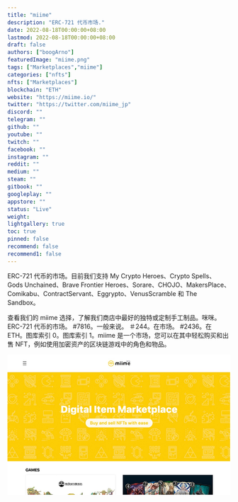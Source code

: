 ```yaml
---
title: "miime"
description: "ERC-721 代币市场."
date: 2022-08-18T00:00:00+08:00
lastmod: 2022-08-18T00:00:00+08:00
draft: false
authors: ["boogArno"]
featuredImage: "miime.png"
tags: ["Marketplaces","miime"]
categories: ["nfts"]
nfts: ["Marketplaces"]
blockchain: "ETH"
website: "https://miime.io/"
twitter: "https://twitter.com/miime_jp"
discord: ""
telegram: ""
github: ""
youtube: ""
twitch: ""
facebook: ""
instagram: ""
reddit: ""
medium: ""
steam: ""
gitbook: ""
googleplay: ""
appstore: ""
status: "Live"
weight: 
lightgallery: true
toc: true
pinned: false
recommend: false
recommend1: false
---
```

ERC-721 代币的市场。目前我们支持 My Crypto Heroes、Crypto Spells、Gods Unchained、Brave Frontier Heroes、Sorare、CHOJO、MakersPlace、Comikabu、ContractServant、Eggrypto、VenusScramble 和 The Sandbox。

查看我们的 miime 选择，了解我们商店中最好的独特或定制手工制品。咪咪。 ERC-721 代币的市场。 #7816。一般来说。 ＃244。在市场。 #2436。在 ETH。图库索引 0。图库索引 1。miime 是一个市场，您可以在其中轻松购买和出售 NFT，例如使用加密资产的区块链游戏中的角色和物品。

![miime-dapp-marketplaces-eth-image1_a56beac5e6185c6669b62d352acb75f1](miime-dapp-marketplaces-eth-image1_a56beac5e6185c6669b62d352acb75f1.png)